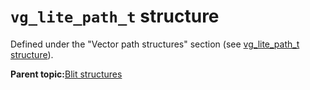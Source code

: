 # `vg_lite_path_t` structure

Defined under the "Vector path structures" section \(see [vg\_lite\_path\_t structure](vg_lite_path_t_structure_001.md)\).

**Parent topic:**[Blit structures](../topics/blit_structures.md)

